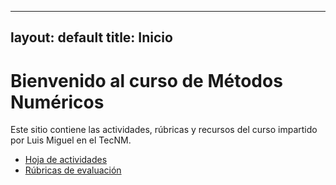 
---
layout: default
title: Inicio
---

# Bienvenido al curso de Métodos Numéricos

Este sitio contiene las actividades, rúbricas y recursos del curso impartido por Luis Miguel en el TecNM.

- [Hoja de actividades](hoja_actividades_metodos_numericos.pdf)
- [Rúbricas de evaluación](rubricas_metodos_numericos.tex)
